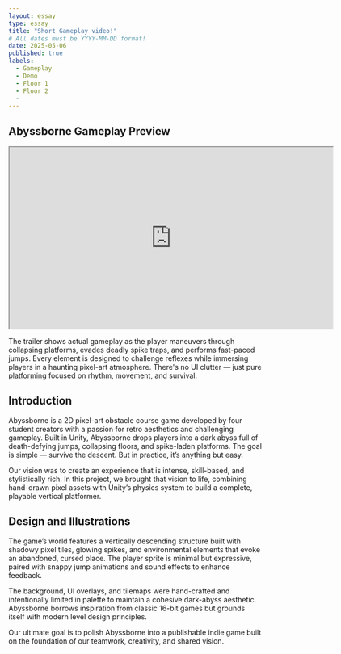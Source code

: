 ```yaml
---
layout: essay
type: essay
title: "Short Gameplay video!"
# All dates must be YYYY-MM-DD format!
date: 2025-05-06
published: true
labels:
  - Gameplay
  - Demo
  - Floor 1
  - Floor 2
  - 
---
```

## Abyssborne Gameplay Preview

<iframe src="https://drive.google.com/file/d/144UGcy_hVJYt1ukQ3ngWR9EQK4j9-N-u/preview" width="640" height="360" allow="autoplay"></iframe>

The trailer shows actual gameplay as the player maneuvers through collapsing platforms, evades deadly spike traps, and performs fast-paced jumps. Every element is designed to challenge reflexes while immersing players in a haunting pixel-art atmosphere. There's no UI clutter — just pure platforming focused on rhythm, movement, and survival.

## Introduction

Abyssborne is a 2D pixel-art obstacle course game developed by four student creators with a passion for retro aesthetics and challenging gameplay. Built in Unity, Abyssborne drops players into a dark abyss full of death-defying jumps, collapsing floors, and spike-laden platforms. The goal is simple — survive the descent. But in practice, it’s anything but easy.

Our vision was to create an experience that is intense, skill-based, and stylistically rich. In this project, we brought that vision to life, combining hand-drawn pixel assets with Unity’s physics system to build a complete, playable vertical platformer.

## Design and Illustrations

The game’s world features a vertically descending structure built with shadowy pixel tiles, glowing spikes, and environmental elements that evoke an abandoned, cursed place. The player sprite is minimal but expressive, paired with snappy jump animations and sound effects to enhance feedback.

The background, UI overlays, and tilemaps were hand-crafted and intentionally limited in palette to maintain a cohesive dark-abyss aesthetic. Abyssborne borrows inspiration from classic 16-bit games but grounds itself with modern level design principles.

Our ultimate goal is to polish Abyssborne into a publishable indie game built on the foundation of our teamwork, creativity, and shared vision.
